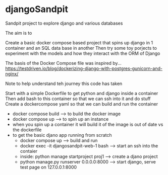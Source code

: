 # djangoSandpit
Sandpit project to explore django and various databases

The aim is to 

Create a basic docker compose based project that spins up django in 1 container and an SQL data base in another
Then try some toy porjects to experiment with the models and how they interact with the ORM of Django


The basis of the Docker Compose file was inspired by...
https://testdriven.io/blog/dockerizing-django-with-postgres-gunicorn-and-nginx/


Note to help understand teh journey this code has taken

Start with a simple Dockerfile to get python and django inside a container
Then add bash to this container so that we can ssh into it and do stuff
Create a dockercompose yaml so that we can build and run the container
 - docker compose build                             --> to build the docker image
 - docker compose up                                --> to spin up an instance 
 - when you spin up a container it will build it of the image is out of date vs the dockerfile
 - to get the basic djano app running from scratch
     - docker compose up                            --> build and run
     - docker exec -it djangosandpit-web-1 bash     --> start an ssh into the contaier
     - inside: python manage startproject proj1     --> create a djano project
     - python manage.py runserver 0.0.0.0:8000      --> start django, serve test page on 127.0.0.1:8000